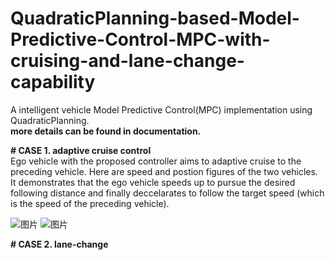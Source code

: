 # QuadraticPlanning-based-Model-Predictive-Control-MPC-with-cruising-and-lane-change-capability
A intelligent vehicle Model Predictive Control(MPC) implementation using QuadraticPlanning.  
**more details can be found in documentation.**  

**# CASE 1. adaptive cruise control**  
Ego vehicle with the proposed controller aims to adaptive cruise to the preceding vehicle. Here are speed and postion figures of the two vehicles. It demonstrates that the ego vehicle speeds up to pursue the desired following distance and finally deccelarates to follow the target speed (which is the speed of the preceding vehicle).  

![图片](https://github.com/zhexilian/QuadraticPlanning-based-Model-Predictive-Control-MPC-/assets/148358711/dc21112f-8b0d-480a-82b1-2612bbeed037) ![图片](https://github.com/zhexilian/QuadraticPlanning-based-Model-Predictive-Control-MPC-/assets/148358711/28d0a5a0-cff9-44d5-b5bc-2f68f08a8aa2)

**# CASE 2. lane-change**  

